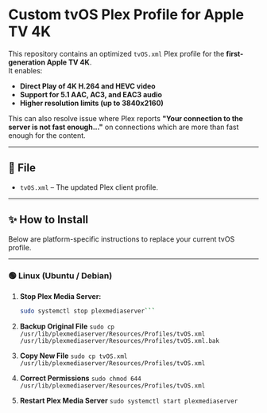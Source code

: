 # Custom tvOS Plex Profile for Apple TV 4K

This repository contains an optimized `tvOS.xml` Plex profile for the **first-generation Apple TV 4K**.  
It enables:

- **Direct Play of 4K H.264 and HEVC video**
- **Support for 5.1 AAC, AC3, and EAC3 audio**
- **Higher resolution limits (up to 3840x2160)**

This can also resolve issue where Plex reports **"Your connection to the server is not fast enough..."** on connections which are more than fast enough for the content.

---

## 📂 File

- `tvOS.xml` – The updated Plex client profile.

---

## ✨ How to Install

Below are platform-specific instructions to replace your current tvOS profile.

---

### 🟢 Linux (Ubuntu / Debian)

1. **Stop Plex Media Server:**

   ```bash
   sudo systemctl stop plexmediaserver```
2. **Backup Original File**
  ```sudo cp /usr/lib/plexmediaserver/Resources/Profiles/tvOS.xml /usr/lib/plexmediaserver/Resources/Profiles/tvOS.xml.bak```

3. **Copy New File**
   ```sudo cp tvOS.xml /usr/lib/plexmediaserver/Resources/Profiles/tvOS.xml```
4. **Correct Permissions**
   ```sudo chmod 644 /usr/lib/plexmediaserver/Resources/Profiles/tvOS.xml```
5. **Restart Plex Media Server**
   ```sudo systemctl start plexmediaserver```
